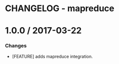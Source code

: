 # CHANGELOG - mapreduce

1.0.0 / 2017-03-22
==================

### Changes

* [FEATURE] adds mapreduce integration.


